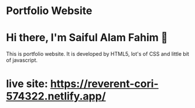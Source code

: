 # Portfolio Website
# Hi there, I'm Saiful Alam Fahim 👋

This is portfolio website. It is
developed by HTML5, lot's of CSS and little bit of javascript.
# live site: https://reverent-cori-574322.netlify.app/

